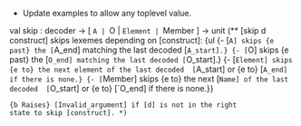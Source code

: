 * Update examples to allow any toplevel value.

val skip : decoder -> [ `A | `O | `Element | `Member ] -> unit
(** [skip d construct] skips lexemes depending on [construct]:
    {ul
    {- [`A] skips {e past} the [`A_end] matching the last decoded [`A_start].}
    {- [`O] skips {e past} the [`O_end] matching the last decoded [`O_start].} 
    {- [`Element] skips {e to} the next element of the last decoded 
       [`A_start] or {e to} [`A_end] if there is none.}
    {- [`Member] skips {e to} the next [`Name] of the last decoded 
       [`O_start] or {e to} [`O_end] if there is none.}}

    {b Raises} [Invalid_argument] if [d] is not in the right 
    state to skip [construct]. *)
